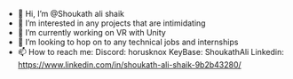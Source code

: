 - 👋 Hi, I’m @Shoukath ali shaik
- 👀 I’m interested in any projects that are intimidating
- 🌱 I’m currently working on VR with Unity
- 💞️ I’m looking to hop on to any technical jobs and internships
- 📫 How to reach me:
  Discord: horusknox
  KeyBase: ShoukathAli
  Linkedin: https://www.linkedin.com/in/shoukath-ali-shaik-9b2b43280/

<!---
horusknox/horusknox is a ✨ special ✨ repository because its `README.md` (this file) appears on your GitHub profile.
You can click the Preview link to take a look at your changes.
--->

